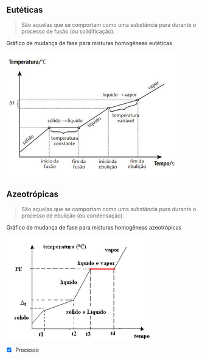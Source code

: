 ## Eutéticas
> São aquelas que se comportam como uma substância pura durante o processo de fusão (ou solidificação).

Gráfico de mudança de fase para misturas homogêneas eutéticas

![](Imagens/paste-df8874cfa8d167a3935147a5f327208d780552ef.jpg)

## Azeotrópicas
> São aquelas que se comportam como uma substância pura durante o processo de ebulição (ou condensação).

Gráfico de mudança de fase para misturas homogêneas azeotrópicas

![](Imagens/Pasted%20image%2020201010143450.png)

- [x] Processo 
